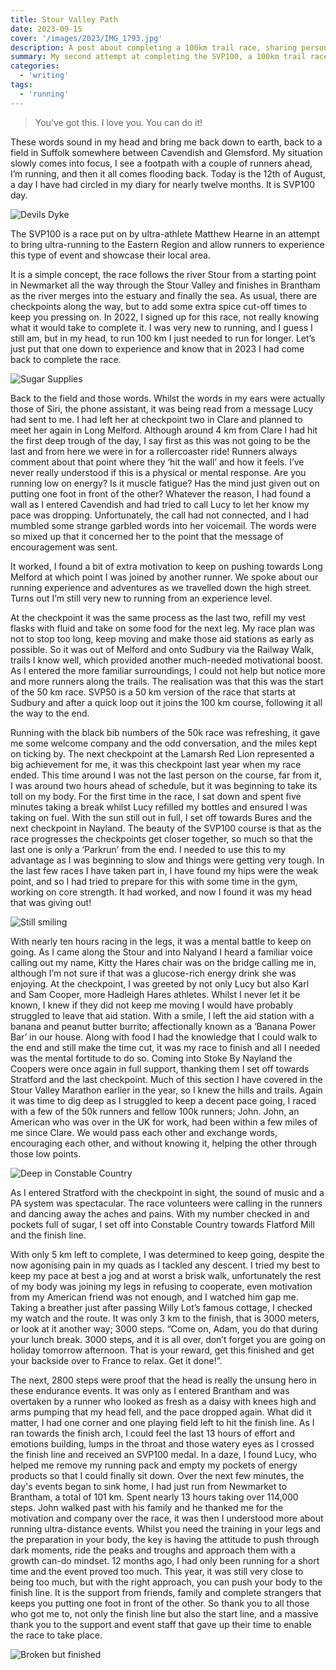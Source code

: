 ```yaml
---
title: Stour Valley Path
date: 2023-09-15
cover: '/images/2023/IMG_1793.jpg'
description: A post about completing a 100km trail race, sharing personal challenges and lessons from the journey.
summary: My second attempt at completing the SVP100, a 100km trail race following the Stour Valley Path from Newmarket to Brantham.
categories:
  - 'writing'
tags:
  - 'running'
---
```


> You’ve got this. I love you. You can do it!

These words sound in my head and bring me back down to earth, back to a field in Suffolk somewhere between Cavendish and Glemsford.
My situation slowly comes into focus, I see a footpath with a couple of runners ahead, I’m running, and then it all comes flooding back. Today is the 12th of August, a day I have had circled in my diary for nearly twelve months. It is SVP100 day.

![Devils Dyke](/images/2023/IMG_1778.jpg 'Running along Devils Dyke')

The SVP100 is a race put on by ultra-athlete Matthew Hearne in an attempt to bring ultra-running to the Eastern Region and allow runners to experience this type of event and showcase their local area.

It is a simple concept, the race follows the river Stour from a starting point in Newmarket all the way through the Stour Valley and finishes in Brantham as the river merges into the estuary and finally the sea. As usual, there are checkpoints along the way, but to add some extra spice cut-off times to keep you pressing on.
In 2022, I signed up for this race, not really knowing what it would take to complete it. I was very new to running, and I guess I still am, but in my head, to run 100 km I just needed to run for longer. Let’s just put that one down to experience and know that in 2023 I had come back to complete the race.

![Sugar Supplies](/images/2023/IMG_1767.jpg 'Sugar Supplies')

Back to the field and those words. Whilst the words in my ears were actually those of Siri, the phone assistant, it was being read from a message Lucy had sent to me. I had left her at checkpoint two in Clare and planned to meet her again in Long Melford. Although around 4 km from Clare I had hit the first deep trough of the day, I say first as this was not going to be the last and from here we were in for a rollercoaster ride!
Runners always comment about that point where they ‘hit the wall’ and how it feels. I’ve never really understood if this is a physical or mental response. Are you running low on energy? Is it muscle fatigue? Has the mind just given out on putting one foot in front of the other? Whatever the reason, I had found a wall as I entered Cavendish and had tried to call Lucy to let her know my pace was dropping. Unfortunately, the call had not connected, and I had mumbled some strange garbled words into her voicemail. The words were so mixed up that it concerned her to the point that the message of encouragement was sent.

It worked, I found a bit of extra motivation to keep on pushing towards Long Melford at which point I was joined by another runner. We spoke about our running experience and adventures as we travelled down the high street. Turns out I’m still very new to running from an experience level.

At the checkpoint it was the same process as the last two, refill my vest flasks with fluid and take on some food for the next leg. My race plan was not to stop too long, keep moving and make those aid stations as early as possible. So it was out of Melford and onto Sudbury via the Railway Walk, trails I know well, which provided another much-needed motivational boost. As I entered the more familiar surroundings, I could not help but notice more and more runners along the trails. The realisation was that this was the start of the 50 km race.
SVP50 is a 50 km version of the race that starts at Sudbury and after a quick loop out it joins the 100 km course, following it all the way to the end.

Running with the black bib numbers of the 50k race was refreshing, it gave me some welcome company and the odd conversation, and the miles kept on ticking by.
The next checkpoint at the Lamarsh Red Lion represented a big achievement for me, it was this checkpoint last year when my race ended. This time around I was not the last person on the course, far from it, I was around two hours ahead of schedule, but it was beginning to take its toll on my body. For the first time in the race, I sat down and spent five minutes taking a break whilst Lucy refilled my bottles and ensured I was taking on fuel. With the sun still out in full, I set off towards Bures and the next checkpoint in Nayland. The beauty of the SVP100 course is that as the race progresses the checkpoints get closer together, so much so that the last one is only a ‘Parkrun’ from the end. I needed to use this to my advantage as I was beginning to slow and things were getting very tough. In the last few races I have taken part in, I have found my hips were the weak point, and so I had tried to prepare for this with some time in the gym, working on core strength. It had worked, and now I found it was my head that was giving out!

![Still smiling](/images/2023/da950c41-b7b8-42cc-88f0-c642c3508064.jpg 'Still smiling')

With nearly ten hours racing in the legs, it was a mental battle to keep on going. As I came along the Stour and into Nalyand I heard a familiar voice calling out my name, Kitty the Hares chair was on the bridge calling me in, although I’m not sure if that was a glucose-rich energy drink she was enjoying. At the checkpoint, I was greeted by not only Lucy but also Karl and Sam Cooper, more Hadleigh Hares athletes. Whilst I never let it be known, I knew if they did not keep me moving I would have probably struggled to leave that aid station. With a smile, I left the aid station with a banana and peanut butter burrito; affectionally known as a ‘Banana Power Bar’ in our house. Along with food I had the knowledge that I could walk to the end and still make the time cut, it was my race to finish and all I needed was the mental fortitude to do so.
Coming into Stoke By Nayland the Coopers were once again in full support, thanking them I set off towards Stratford and the last checkpoint. Much of this section I have covered in the Stour Valley Marathon earlier in the year, so I knew the hills and trails. Again it was time to dig deep as I struggled to keep a decent pace going, I raced with a few of the 50k runners and fellow 100k runners; John. John, an American who was over in the UK for work, had been within a few miles of me since Clare. We would pass each other and exchange words, encouraging each other, and without knowing it, helping the other through those low points.

![Deep in Constable Country](/images/2023/IMG_1243.jpg 'Deep in Constable Country')

As I entered Stratford with the checkpoint in sight, the sound of music and a PA system was spectacular. The race volunteers were calling in the runners and dancing away the aches and pains. With my number checked in and pockets full of sugar, I set off into Constable Country towards Flatford Mill and the finish line.

With only 5 km left to complete, I was determined to keep going, despite the now agonising pain in my quads as I tackled any descent. I tried my best to keep my pace at best a jog and at worst a brisk walk, unfortunately the rest of my body was joining my legs in refusing to cooperate, even motivation from my American friend was not enough, and I watched him gap me. Taking a breather just after passing Willy Lot’s famous cottage, I checked my watch and the route. It was only 3 km to the finish, that is 3000 meters, or look at it another way; 3000 steps. “Come on, Adam, you do that during your lunch break. 3000 steps, and it is all over, don’t forget you are going on holiday tomorrow afternoon. That is your reward, get this finished and get your backside over to France to relax. Get it done!”.

The next, 2800 steps were proof that the head is really the unsung hero in these endurance events. It was only as I entered Brantham and was overtaken by a runner who looked as fresh as a daisy with knees high and arms pumping that my head fell, and the pace dropped again. What did it matter, I had one corner and one playing field left to hit the finish line. As I ran towards the finish arch, I could feel the last 13 hours of effort and emotions building, lumps in the throat and those watery eyes as I crossed the finish line and received an SVP100 medal. In a daze, I found Lucy, who helped me remove my running pack and empty my pockets of energy products so that I could finally sit down. Over the next few minutes, the day's events began to sink home, I had just run from Newmarket to Brantham, a total of 101 km. Spent nearly 13 hours taking over 114,000 steps. John walked past with his family and he thanked me for the motivation and company over the race, it was then I understood more about running ultra-distance events. Whilst you need the training in your legs and the preparation in your body, the key is having the attitude to push through dark moments, ride the peaks and troughs and approach them with a growth can-do mindset. 12 months ago, I had only been running for a short time and the event proved too much. This year, it was still very close to being too much, but with the right approach, you can push your body to the finish line. It is the support from friends, family and complete strangers that keeps you putting one foot in front of the other. So thank you to all those who got me to, not only the finish line but also the start line, and a massive thank you to the support and event staff that gave up their time to enable the race to take place.

![Broken but finished](/images/2023/IMG_1250.jpg 'Broken but finished')
